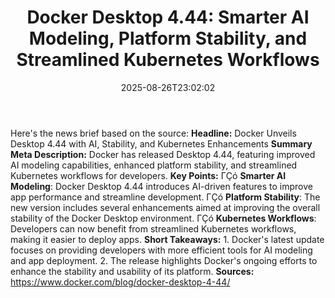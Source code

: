 ﻿---
title: "Docker Desktop 4.44: Smarter AI Modeling, Platform Stability, and Streamlined Kubernetes Workflows"
date: "2025-08-26T23:02:02"
category: "Markets"
summary: ""
slug: "docker desktop 444 smarter ai modeling platform stability an"
source_urls:
  - "https://www.docker.com/blog/docker-desktop-4-44/"
seo:
  title: "Docker Desktop 4.44: Smarter AI Modeling, Platform Stability, and Streamlined Kubernetes Workflows | Hash n Hedge"
  description: ""
  keywords: ["news", "markets", "brief"]
---
Here's the news brief based on the source:  **Headline:**  Docker Unveils Desktop 4.44 with AI, Stability, and Kubernetes Enhancements  **Summary Meta Description:** Docker has released Desktop 4.44, featuring improved AI modeling capabilities, enhanced platform stability, and streamlined Kubernetes workflows for developers.  **Key Points:**  ΓÇó **Smarter AI Modeling**: Docker Desktop 4.44 introduces AI-driven features to improve app performance and streamline development. ΓÇó **Platform Stability**: The new version includes several enhancements aimed at improving the overall stability of the Docker Desktop environment. ΓÇó **Kubernetes Workflows**: Developers can now benefit from streamlined Kubernetes workflows, making it easier to deploy apps.  **Short Takeaways:**  1. Docker's latest update focuses on providing developers with more efficient tools for AI modeling and app deployment. 2. The release highlights Docker's ongoing efforts to enhance the stability and usability of its platform.  **Sources:** https://www.docker.com/blog/docker-desktop-4-44/ 
